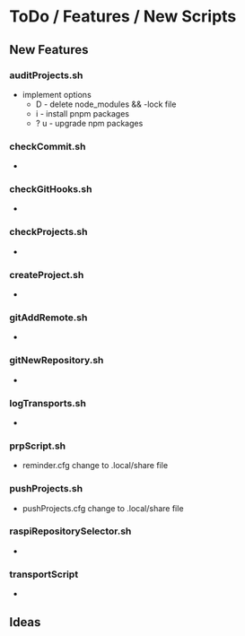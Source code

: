 # ToDo / Features / New Scripts

## New Features

### auditProjects.sh

- implement options
  - D - delete node_modules && -lock file
  - i - install pnpm packages
  - ? u - upgrade npm packages

### checkCommit.sh

-

### checkGitHooks.sh

-

### checkProjects.sh

-

### createProject.sh

-

### gitAddRemote.sh

-

### gitNewRepository.sh

-

### logTransports.sh

-

### prpScript.sh

- reminder.cfg change to .local/share file

### pushProjects.sh

- pushProjects.cfg change to .local/share file

### raspiRepositorySelector.sh

-

### transportScript

-

## Ideas
